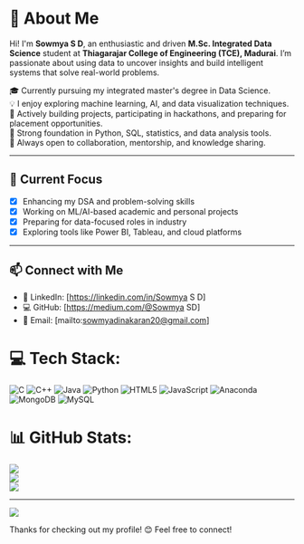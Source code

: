 # 👋 About Me

Hi! I'm **Sowmya S D**, an enthusiastic and driven **M.Sc. Integrated Data Science** student at **Thiagarajar College of Engineering (TCE), Madurai**. I’m passionate about using data to uncover insights and build intelligent systems that solve real-world problems.

🎓 Currently pursuing my integrated master's degree in Data Science.  
💡 I enjoy exploring machine learning, AI, and data visualization techniques.  
🚀 Actively building projects, participating in hackathons, and preparing for placement opportunities.  
🧠 Strong foundation in Python, SQL, statistics, and data analysis tools.  
💬 Always open to collaboration, mentorship, and knowledge sharing.

---

## 🌱 Current Focus

- [x] Enhancing my DSA and problem-solving skills  
- [x] Working on ML/AI-based academic and personal projects  
- [x] Preparing for data-focused roles in industry  
- [x] Exploring tools like Power BI, Tableau, and cloud platforms  

---

## 📫 Connect with Me

- 🔗 LinkedIn: [https://linkedin.com/in/Sowmya S D]
- 💻 GitHub: [https://medium.com/@Sowmya SD]
- 📧 Email: [mailto:sowmyadinakaran20@gmail.com]


# 💻 Tech Stack:
![C](https://img.shields.io/badge/c-%2300599C.svg?style=for-the-badge&logo=c&logoColor=white) ![C++](https://img.shields.io/badge/c++-%2300599C.svg?style=for-the-badge&logo=c%2B%2B&logoColor=white) ![Java](https://img.shields.io/badge/java-%23ED8B00.svg?style=for-the-badge&logo=openjdk&logoColor=white) ![Python](https://img.shields.io/badge/python-3670A0?style=for-the-badge&logo=python&logoColor=ffdd54) ![HTML5](https://img.shields.io/badge/html5-%23E34F26.svg?style=for-the-badge&logo=html5&logoColor=white) ![JavaScript](https://img.shields.io/badge/javascript-%23323330.svg?style=for-the-badge&logo=javascript&logoColor=%23F7DF1E) ![Anaconda](https://img.shields.io/badge/Anaconda-%2344A833.svg?style=for-the-badge&logo=anaconda&logoColor=white) ![MongoDB](https://img.shields.io/badge/MongoDB-%234ea94b.svg?style=for-the-badge&logo=mongodb&logoColor=white) ![MySQL](https://img.shields.io/badge/mysql-4479A1.svg?style=for-the-badge&logo=mysql&logoColor=white)


# 📊 GitHub Stats:
![](https://github-readme-stats.vercel.app/api?username=SowmySD&theme=dark&hide_border=false&include_all_commits=false&count_private=false)<br/>
![](https://nirzak-streak-stats.vercel.app/?user=SowmySD&theme=dark&hide_border=false)<br/>
![](https://github-readme-stats.vercel.app/api/top-langs/?username=SowmySD&theme=dark&hide_border=false&include_all_commits=false&count_private=false&layout=compact)

---
[![](https://visitcount.itsvg.in/api?id=SowmySD&icon=0&color=0)](https://visitcount.itsvg.in)

Thanks for checking out my profile! 😊 Feel free to connect!
